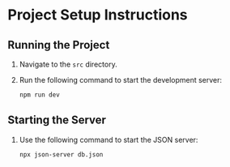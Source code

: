 # Project Setup Instructions

## Running the Project

1. Navigate to the `src` directory.
2. Run the following command to start the development server:

    ```sh
    npm run dev
    ```

## Starting the Server

1. Use the following command to start the JSON server:

    ```sh
    npx json-server db.json
    ```

